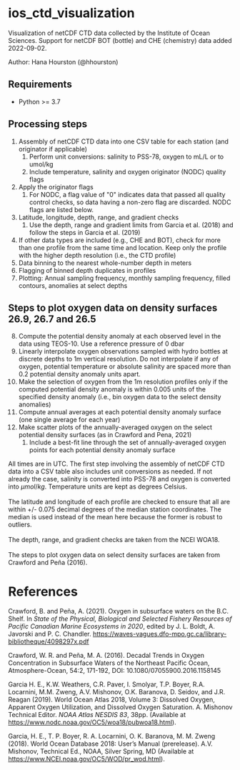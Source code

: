 # ios_ctd_visualization
Visualization of netCDF CTD data collected by the Institute of Ocean Sciences. Support for netCDF BOT (bottle) and CHE (chemistry) data added 2022-09-02.

Author: Hana Hourston (@hhourston)

## Requirements
* Python >= 3.7

## Processing steps
1. Assembly of netCDF CTD data into one CSV table for each station (and originator if applicable)
   1. Perform unit conversions: salinity to PSS-78, oxygen to mL/L or to umol/kg
   2. Include temperature, salinity and oxygen originator (NODC) quality flags
2. Apply the originator flags
   1. For NODC, a flag value of "0" indicates data that passed all quality control checks, so data having a non-zero flag are discarded. NODC flags are listed below. 
3. Latitude, longitude, depth, range, and gradient checks
   1. Use the depth, range and gradient limits from Garcia et al. (2018) and follow the steps in Garcia et al. (2019)
4. If other data types are included (e.g., CHE and BOT), check for more than one profile from the same time and location. Keep only the profile with the higher depth resolution (i.e., the CTD profile) 
5. Data binning to the nearest whole-number depth in meters
6. Flagging of binned depth duplicates in profiles
7. Plotting: Annual sampling frequency, monthly sampling frequency, filled contours, anomalies at select depths

## Steps to plot oxygen data on density surfaces 26.9, 26.7 and 26.5
8. Compute the potential density anomaly at each observed level in the data using TEOS-10. Use a reference pressure of 0 dbar
9. Linearly interpolate oxygen observations sampled with hydro bottles at discrete depths to 1m vertical resolution. Do not interpolate if any of oxygen, potential temperature or absolute salinity are spaced more than 0.2 potential density anomaly units apart.
10. Make the selection of oxygen from the 1m resolution profiles only if the computed potential density anomaly is within 0.005 units of the specified density anomaly (i.e., bin oxygen data to the select density anomalies)
11. Compute annual averages at each potential density anomaly surface (one single average for each year)
12. Make scatter plots of the annually-averaged oxygen on the select potential density surfaces (as in Crawford and Pena, 2021)
      1. Include a best-fit line through the set of annually-averaged oxygen points for each potential density anomaly surface

All times are in UTC. 
The first step involving the assembly of netCDF CTD data into a 
CSV table also includes unit conversions as needed. If not 
already the case, salinity is converted into PSS-78 and oxygen 
is converted into $\mu mol/kg$. Temperature units are kept as 
degrees Celsius.  
\
The latitude and longitude of each profile are checked to ensure 
that all are within +/- 0.075 decimal degrees of the median 
station coordinates. The median is used instead of the mean here 
because the former is robust to outliers.  
\
The depth, range, and gradient checks are taken from the NCEI WOA18.  
\
The steps to plot oxygen data on select density surfaces are 
taken from Crawford and Peña (2016).

# References
Crawford, B. and Peña, A. (2021). Oxygen in subsurface waters on 
the B.C. Shelf. In *State of the Physical, Biological and 
Selected Fishery Resources of Pacific Canadian Marine Ecosystems 
in 2020*, edited by J. L. Boldt, A. Javorski and P. C. Chandler. 
https://waves-vagues.dfo-mpo.gc.ca/library-bibliotheque/4098297x.pdf

Crawford, W. R. and Peña, M. A. (2016). Decadal Trends in Oxygen 
Concentration in Subsurface Waters of the Northeast Pacific 
Ocean, Atmosphere-Ocean, 54:2, 171-192, 
DOI: 10.1080/07055900.2016.1158145

Garcia H. E., K.W. Weathers, C.R. Paver, I. Smolyar, T.P. Boyer,
R.A. Locarnini, M.M. Zweng, A.V. Mishonov, O.K. Baranova, D. 
Seidov, and J.R. Reagan (2019). World Ocean Atlas 2018, Volume 
3: Dissolved Oxygen, Apparent Oxygen Utilization, and Dissolved 
Oxygen Saturation. A. Mishonov Technical Editor. 
*NOAA Atlas NESDIS 83*, 38pp. (Available at https://www.nodc.noaa.gov/OC5/woa18/pubwoa18.html).

Garcia, H. E., T. P. Boyer, R. A. Locarnini, O. K. Baranova, M. M. Zweng (2018). World Ocean Database 2018: User’s Manual (prerelease). A.V. Mishonov, Technical Ed., NOAA, Silver Spring, MD (Available at https://www.NCEI.noaa.gov/OC5/WOD/pr_wod.html). 
